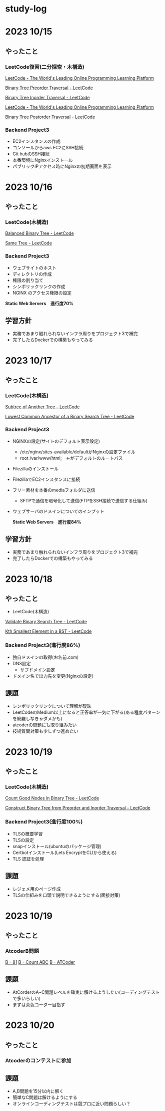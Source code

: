 # study-log

# 2023 10/15

## やったこと

### LeetCode復習(二分探索・木構造)

[LeetCode - The World's Leading Online Programming Learning Platform](https://leetcode.com/problems/search-in-rotated-sorted-array/description/)

[Binary Tree Preorder Traversal - LeetCode](https://leetcode.com/problems/binary-tree-preorder-traversal/description/)

[Binary Tree Inorder Traversal - LeetCode](https://leetcode.com/problems/binary-tree-inorder-traversal/description/)

[LeetCode - The World's Leading Online Programming Learning Platform](https://leetcode.com/problems/diameter-of-binary-tree/)

[Binary Tree Postorder Traversal - LeetCode](https://leetcode.com/problems/binary-tree-postorder-traversal/description/)

### Backend Project3
  - EC2インスタンスの作成
  - コンソールからaws EC2にSSH接続
  - Git hubのSSH接続
  - 本番環境にNginxインストール
  - パブリックIPアクセス時にNginxの初期画面を表示


# 2023 10/16

## やったこと

### LeetCode(木構造)

[Balanced Binary Tree - LeetCode](https://leetcode.com/problems/balanced-binary-tree/description/)

[Same Tree - LeetCode](https://leetcode.com/problems/same-tree/description/)

### Backend Project3
  - ウェブサイトのホスト
  - ディレクトリの作成
  - 権限の割り当て
  - シンボリックリンクの作成
  - NGINX のアクセス権限の設定
    
**Static Web Servers　進行度70%**
    
## 学習方針

- 実務であまり触れられないインフラ周りをプロジェクト3で補完
- 完了したらDockerでの構築もやってみる


# 2023 10/17

## やったこと

### LeetCode(木構造)

[Subtree of Another Tree - LeetCode](https://leetcode.com/problems/subtree-of-another-tree/description/)

[Lowest Common Ancestor of a Binary Search Tree - LeetCode](https://leetcode.com/problems/lowest-common-ancestor-of-a-binary-search-tree/description/)

### Backend Project3
  - NGINXの設定(サイトのデフォルト表示設定)
      - /etc/nginx/sites-available/defaultがNginxの設定ファイル
      - root /var/www/html;　←がデフォルトのルートパス
  - Filezillaのインストール
  - FilezillaでEC2インスタンスに接続
  - フリー素材を本番のmediaフォルダに送信
      - SFTPで通信を暗号化して送信(FTPをSSH接続で送信する仕組み)
  - ウェブサーバのドメインについてのインプット
    
    **Static Web Servers　進行度84%**
    
## 学習方針
  - 実務であまり触れられないインフラ周りをプロジェクト3で補完
  - 完了したらDockerでの構築もやってみる


# 2023 10/18

## やったこと

- LeetCode(木構造)

[Validate Binary Search Tree - LeetCode](https://leetcode.com/problems/validate-binary-search-tree/description/)

[Kth Smallest Element in a BST - LeetCode](https://leetcode.com/problems/kth-smallest-element-in-a-bst/description/)

### Backend Project3(**進行度86%**)
  - 独自ドメインの取得(お名前.com)
  - DNS設定
      - サブドメイン設定
  - ドメイン名で出力先を変更(Nginxの設定)
    
## 課題

- シンボリックリンクについて理解が曖昧
- LeetCodeのMedium以上になると正答率が一気に下がる(ある程度パターンを網羅しなきゃダメかも)
- atcoderの問題にも取り組みたい
- 技術質問対策も少しずつ進めたい


# 2023 10/19

## やったこと

### LeetCode(木構造)

[Count Good Nodes in Binary Tree - LeetCode](https://leetcode.com/problems/count-good-nodes-in-binary-tree/description/)

[Construct Binary Tree from Preorder and Inorder Traversal - LeetCode](https://leetcode.com/problems/construct-binary-tree-from-preorder-and-inorder-traversal/description/)

### Backend Project3(**進行度100%**)
  - TLSの概要学習
  - TLSの設定
  - snapインストール(ubuntuのパッケージ管理)
  - Certbotインストール(Lets EncryptをCLIから使える)
  - TLS 認証を処理
    
## 課題
- レジェメ用のページ作成
- TLSの仕組みを口頭で説明できるようにする(面接対策)


# 2023 10/19

## やったこと

### AtcoderB問題
[B - 81](https://atcoder.jp/contests/abc144/tasks/abc144_b)
[B - Count ABC](https://atcoder.jp/contests/abc150/tasks/abc150_b)
[B - ATCoder](https://atcoder.jp/contests/abc122/tasks/abc122_b)

## 課題
- AtCorderのA~C問題レベルを確実に解けるようしたい(コーディングテストで多いらしい)
- まずは茶色コーダー目指す


# 2023 10/20

## やったこと

### Atcoderのコンテストに参加

## 課題
- A,B問題を15分以内に解く
- 簡単なC問題は解けるようにする
- オンラインコーディングテストは競プロに近い問題らしい？

